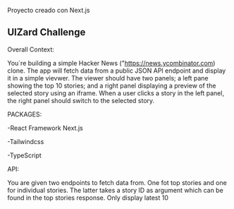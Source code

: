 Proyecto creado con Next.js

## UIZard Challenge

Overall Context:

You´re building a simple Hacker News ("https://news.ycombinator.com) clone. The app will fetch data from a public JSON API endpoint and display it in a simple vievwer.
The viewer should have two panels; a left pane showing the top 10 stories; and a right panel displaying a preview of the selected story using an iframe.
When a user clicks a story in the left panel, the right panel should switch to the selected story.

PACKAGES:

-React Framework Next.js

-Tailwindcss

-TypeScript

API: 

You are given two endpoints to fetch data from. One fot top stories and one for individual stories.
The latter takes a story ID as argument which can be found in the top stories response. Only display latest 10
